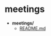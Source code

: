 # meetings

- **meetings/**
    - [README.md](http://fair-ease.github.io/dataset-demand-register/README.md)